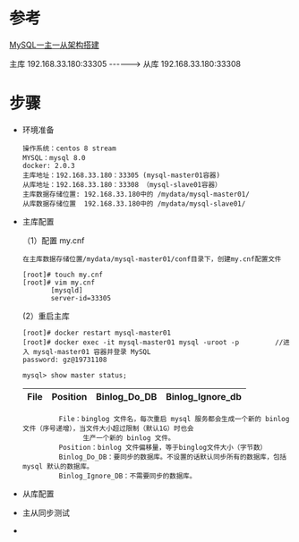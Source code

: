 
# 参考
[MySQL一主一从架构搭建](https://juejin.cn/post/6920477753368117261)


主库   192.168.33.180:33305 ------>  从库  192.168.33.180:33308

# 步骤

* 环境准备
     
      操作系统：centos 8 stream
      MYSQL：mysql 8.0
      docker: 2.0.3
      主库地址：192.168.33.180：33305 (mysql-master01容器)
      从库地址：192.168.33.180：33308 （mysql-slave01容器）
      主库数据存储位置: 192.168.33.180中的 /mydata/mysql-master01/
      从库数据存储位置  192.168.33.180中的 /mydata/mysql-slave01/
      
      
* 主库配置
  
  （1）配置 my.cnf
  
      在主库数据存储位置/mydata/mysql-master01/conf目录下，创建my.cnf配置文件
      
      [root]# touch my.cnf
      [root]# vim my.cnf
             [mysqld]
             server-id=33305
         
   (2）重启主库    
   
      [root]# docker restart mysql-master01
      [root]# docker exec -it mysql-master01 mysql -uroot -p         //进入 mysql-master01 容器并登录 MySQL
      password: gz@19731108
      
      mysql> show master status;
 
  File| Position|Binlog_Do_DB|Binlog_Ignore_db|
  ---|---|---|---|

               File：binglog 文件名，每次重启 mysql 服务都会生成一个新的 binlog 文件（序号递增），当文件大小超过限制（默认1G）时也会
                     生产一个新的 binlog 文件。
               Position：binlog 文件偏移量，等于binglog文件大小（字节数）
               Binlog_Do_DB：要同步的数据库。不设置的话默认同步所有的数据库，包括 mysql 默认的数据库。
               Binlog_Ignore_DB：不需要同步的数据库。





* 从库配置
* 主从同步测试
* 
